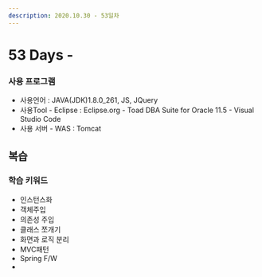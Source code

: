 ```yaml
---
description: 2020.10.30 - 53일차
---
```


# 53 Days -

### 사용 프로그램

* 사용언어 : JAVA\(JDK\)1.8.0\_261, JS, JQuery
* 사용Tool  - Eclipse : Eclipse.org - Toad DBA Suite for Oracle 11.5 - Visual Studio Code
* 사용 서버 - WAS : Tomcat

## 복습

### 학습 키워드

* 인스턴스화
* 객체주입
* 의존성 주입
* 클래스 쪼개기
* 화면과 로직 분리
* MVC패턴
* Spring F/W
* 
